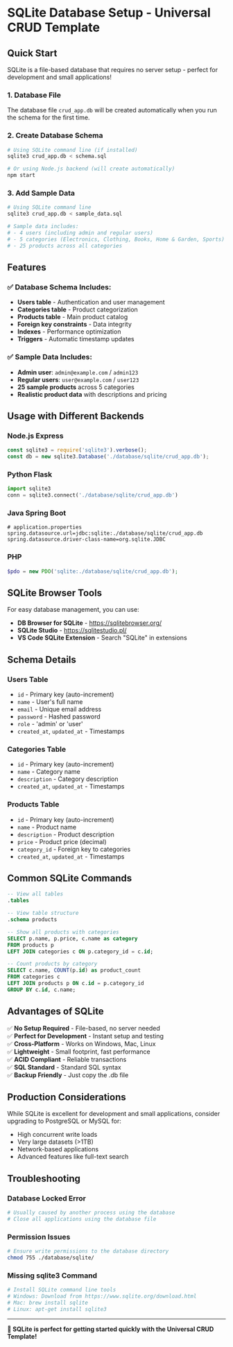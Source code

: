 # SQLite Database Setup - Universal CRUD Template

## Quick Start

SQLite is a file-based database that requires no server setup - perfect for development and small applications!

### 1. Database File
The database file `crud_app.db` will be created automatically when you run the schema for the first time.

### 2. Create Database Schema
```bash
# Using SQLite command line (if installed)
sqlite3 crud_app.db < schema.sql

# Or using Node.js backend (will create automatically)
npm start
```

### 3. Add Sample Data
```bash
# Using SQLite command line
sqlite3 crud_app.db < sample_data.sql

# Sample data includes:
# - 4 users (including admin and regular users)
# - 5 categories (Electronics, Clothing, Books, Home & Garden, Sports)
# - 25 products across all categories
```

## Features

### ✅ Database Schema Includes:
- **Users table** - Authentication and user management
- **Categories table** - Product categorization
- **Products table** - Main product catalog
- **Foreign key constraints** - Data integrity
- **Indexes** - Performance optimization
- **Triggers** - Automatic timestamp updates

### ✅ Sample Data Includes:
- **Admin user**: `admin@example.com` / `admin123`
- **Regular users**: `user@example.com` / `user123`
- **25 sample products** across 5 categories
- **Realistic product data** with descriptions and pricing

## Usage with Different Backends

### Node.js Express
```javascript
const sqlite3 = require('sqlite3').verbose();
const db = new sqlite3.Database('./database/sqlite/crud_app.db');
```

### Python Flask
```python
import sqlite3
conn = sqlite3.connect('./database/sqlite/crud_app.db')
```

### Java Spring Boot
```properties
# application.properties
spring.datasource.url=jdbc:sqlite:./database/sqlite/crud_app.db
spring.datasource.driver-class-name=org.sqlite.JDBC
```

### PHP
```php
$pdo = new PDO('sqlite:./database/sqlite/crud_app.db');
```

## SQLite Browser Tools

For easy database management, you can use:
- **DB Browser for SQLite** - https://sqlitebrowser.org/
- **SQLite Studio** - https://sqlitestudio.pl/
- **VS Code SQLite Extension** - Search "SQLite" in extensions

## Schema Details

### Users Table
- `id` - Primary key (auto-increment)
- `name` - User's full name
- `email` - Unique email address
- `password` - Hashed password
- `role` - 'admin' or 'user'
- `created_at`, `updated_at` - Timestamps

### Categories Table
- `id` - Primary key (auto-increment)
- `name` - Category name
- `description` - Category description
- `created_at`, `updated_at` - Timestamps

### Products Table
- `id` - Primary key (auto-increment)
- `name` - Product name
- `description` - Product description
- `price` - Product price (decimal)
- `category_id` - Foreign key to categories
- `created_at`, `updated_at` - Timestamps

## Common SQLite Commands

```sql
-- View all tables
.tables

-- View table structure
.schema products

-- Show all products with categories
SELECT p.name, p.price, c.name as category 
FROM products p 
LEFT JOIN categories c ON p.category_id = c.id;

-- Count products by category
SELECT c.name, COUNT(p.id) as product_count 
FROM categories c 
LEFT JOIN products p ON c.id = p.category_id 
GROUP BY c.id, c.name;
```

## Advantages of SQLite

✅ **No Setup Required** - File-based, no server needed  
✅ **Perfect for Development** - Instant setup and testing  
✅ **Cross-Platform** - Works on Windows, Mac, Linux  
✅ **Lightweight** - Small footprint, fast performance  
✅ **ACID Compliant** - Reliable transactions  
✅ **SQL Standard** - Standard SQL syntax  
✅ **Backup Friendly** - Just copy the .db file  

## Production Considerations

While SQLite is excellent for development and small applications, consider upgrading to PostgreSQL or MySQL for:
- High concurrent write loads
- Very large datasets (>1TB)
- Network-based applications
- Advanced features like full-text search

## Troubleshooting

### Database Locked Error
```bash
# Usually caused by another process using the database
# Close all applications using the database file
```

### Permission Issues
```bash
# Ensure write permissions to the database directory
chmod 755 ./database/sqlite/
```

### Missing sqlite3 Command
```bash
# Install SQLite command line tools
# Windows: Download from https://www.sqlite.org/download.html
# Mac: brew install sqlite
# Linux: apt-get install sqlite3
```

---

**🎯 SQLite is perfect for getting started quickly with the Universal CRUD Template!**
